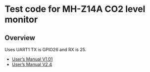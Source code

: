 # Test code for  MH-Z14A CO2 level monitor

## Overview

Uses  UART1 TX is GPIO26 and RX is 25.

* [User’s Manual V1.01](http://www.winsen-sensor.com/d/files/infrared-gas-sensor/mh-z14a_co2-manual-v1_01.pdf)
* [User’s Manual V2.4](http://www.winsen-sensor.com/d/files/PDF/Infrared%20Gas%20Sensor/NDIR%20CO2%20SENSOR/MH-Z14%20CO2%20V2.4.pdf)